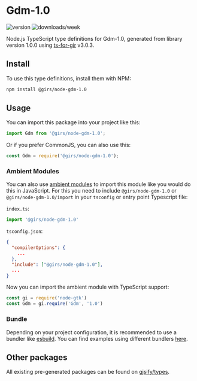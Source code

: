 
# Gdm-1.0

![version](https://img.shields.io/npm/v/@girs/node-gdm-1.0)
![downloads/week](https://img.shields.io/npm/dw/@girs/node-gdm-1.0)


Node.js TypeScript type definitions for Gdm-1.0, generated from library version 1.0.0 using [ts-for-gir](https://github.com/gjsify/ts-for-gir) v3.0.3.


## Install

To use this type definitions, install them with NPM:
```bash
npm install @girs/node-gdm-1.0
```

## Usage

You can import this package into your project like this:
```ts
import Gdm from '@girs/node-gdm-1.0';
```

Or if you prefer CommonJS, you can also use this:
```ts
const Gdm = require('@girs/node-gdm-1.0');
```

### Ambient Modules

You can also use [ambient modules](https://github.com/gjsify/ts-for-gir/tree/main/packages/cli#ambient-modules) to import this module like you would do this in JavaScript.
For this you need to include `@girs/node-gdm-1.0` or `@girs/node-gdm-1.0/import` in your `tsconfig` or entry point Typescript file:

`index.ts`:
```ts
import '@girs/node-gdm-1.0'
```

`tsconfig.json`:
```json
{
  "compilerOptions": {
    ...
  },
  "include": ["@girs/node-gdm-1.0"],
  ...
}
```

Now you can import the ambient module with TypeScript support: 

```ts
const gi = require('node-gtk')
const Gdm = gi.require('Gdm', '1.0')
```


### Bundle

Depending on your project configuration, it is recommended to use a bundler like [esbuild](https://esbuild.github.io/). You can find examples using different bundlers [here](https://github.com/gjsify/ts-for-gir/tree/main/examples).

## Other packages

All existing pre-generated packages can be found on [gjsify/types](https://github.com/gjsify/types).

